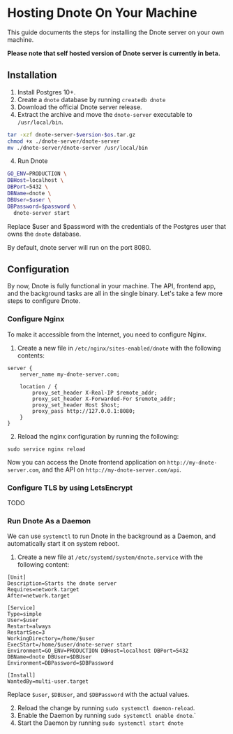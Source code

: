 # Hosting Dnote On Your Machine

This guide documents the steps for installing the Dnote server on your own machine.

**Please note that self hosted version of Dnote server is currently in beta.**

## Installation

1. Install Postgres 10+.
2. Create a `dnote` database by running `createdb dnote`
2. Download the official Dnote server release.
3. Extract the archive and move the `dnote-server` executable to `/usr/local/bin`.

```bash
tar -xzf dnote-server-$version-$os.tar.gz
chmod +x ./dnote-server/dnote-server
mv ./dnote-server/dnote-server /usr/local/bin
```

4. Run Dnote

```bash
GO_ENV=PRODUCTION \
DBHost=localhost \
DBPort=5432 \
DBName=dnote \
DBUser=$user \
DBPassword=$password \
  dnote-server start
```

Replace $user and $password with the credentials of the Postgres user that owns the `dnote` database.

By default, dnote server will run on the port 8080.

## Configuration

By now, Dnote is fully functional in your machine. The API, frontend app, and the background tasks are all in the single binary. Let's take a few more steps to configure Dnote.

### Configure Nginx

To make it accessible from the Internet, you need to configure Nginx.

1. Create a new file in `/etc/nginx/sites-enabled/dnote` with the following contents:

```
server {
	server_name my-dnote-server.com;

	location / {
		proxy_set_header X-Real-IP $remote_addr;
		proxy_set_header X-Forwarded-For $remote_addr;
		proxy_set_header Host $host;
		proxy_pass http://127.0.0.1:8080; 
	}
}
```

2. Reload the nginx configuration by running the following:

```
sudo service nginx reload
```

Now you can access the Dnote frontend application on `http://my-dnote-server.com`, and the API on `http://my-dnote-server.com/api`.

### Configure TLS by using LetsEncrypt

TODO

### Run Dnote As a Daemon

We can use `systemctl` to run Dnote in the background as a Daemon, and automatically start it on system reboot.

1. Create a new file at `/etc/systemd/system/dnote.service` with the following content:

```
[Unit]
Description=Starts the dnote server
Requires=network.target
After=network.target

[Service]
Type=simple
User=$user
Restart=always
RestartSec=3
WorkingDirectory=/home/$user
ExecStart=/home/$user/dnote-server start
Environment=GO_ENV=PRODUCTION DBHost=localhost DBPort=5432 DBName=dnote DBUser=$DBUser
Environment=DBPassword=$DBPassword

[Install]
WantedBy=multi-user.target
```

Replace `$user`, `$DBUser`, and `$DBPassword` with the actual values.

2. Reload the change by running `sudo systemctl daemon-reload`.
3. Enable the Daemon  by running `sudo systemctl enable dnote`.`
4. Start the Daemon by running `sudo systemctl start dnote`
